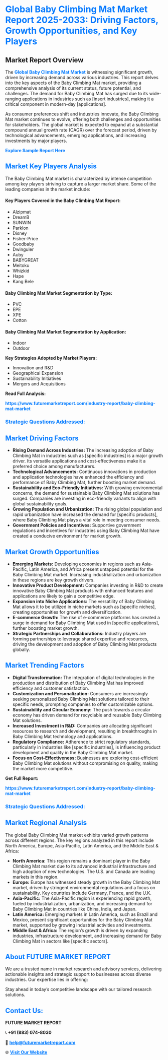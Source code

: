 <h1 style="color: #007BFF;">Global Baby Climbing Mat Market Report 2025-2033: Driving Factors, Growth Opportunities, and Key Players</h1>

<section id="overview">
<h2>Market Report Overview</h2>
<p>The <a href="https://www.futuremarketreport.com/industry-report/baby-climbing-mat-market" style="color: #007BFF; text-decoration: none;"><strong>Global Baby Climbing Mat Market</strong></a> is witnessing significant growth, driven by increasing demand across various industries. This report delves into the key aspects of the Baby Climbing Mat market, providing a comprehensive analysis of its current status, future potential, and challenges. The demand for Baby Climbing Mat has surged due to its wide-ranging applications in industries such as [insert industries], making it a critical component in modern-day [applications].</p>
<p>As consumer preferences shift and industries innovate, the Baby Climbing Mat market continues to evolve, offering both challenges and opportunities for stakeholders. The global market is expected to expand at a substantial compound annual growth rate (CAGR) over the forecast period, driven by technological advancements, emerging applications, and increasing investments by major players.</p>
</section>

<section id="overview">
<p><a href="https://www.futuremarketreport.com/request-sample/reportId=107057" style="color: #007BFF; text-decoration: none;"><strong>Explore Sample Report Here</strong></a></p>
</section>

<section id="key-players">
<h2 style="color: #007BFF;">Market Key Players Analysis</h2>
<p>The Baby Climbing Mat market is characterized by intense competition among key players striving to capture a larger market share. Some of the leading companies in the market include:</p>
<h4>Key Players Covered in the Baby Climbing Mat Report:</h4>
<ul><li>Alzipmat</li><li>DreamB</li><li>SUNWIN</li><li>Parklon</li><li>Disney</li><li>Fisher-Price</li><li>Goodbaby</li><li>Dwinguler</li><li>Auby</li><li>BABYGREAT</li><li>Meitoku</li><li>Whizkid</li><li>Hape</li><li>Kang Bele</li></ul>
<h4>Baby Climbing Mat Market Segmentation by Type:</h4>
<ul><li>PVC</li><li>EPE</li><li>XPE</li><li>Cotton</li></ul>

<h4>Baby Climbing Mat Market Segmentation by Application:</h4>
<ul><li>Indoor</li><li>Outdoor</li></ul>
<p><strong>Key Strategies Adopted by Market Players:</strong></p>
<ul>
<li>Innovation and R&D</li>
<li>Geographical Expansion</li>
<li>Sustainability Initiatives</li>
<li>Mergers and Acquisitions</li>
</ul>
</section>

<section>
<p><strong>Read Full Analysis: </strong></p><a href="https://www.futuremarketreport.com/industry-report/baby-climbing-mat-market" style="color: #007BFF; text-decoration: none;"><strong>https://www.futuremarketreport.com/industry-report/baby-climbing-mat-market</strong></a>
<h3 style="color: #007BFF;">Strategic Questions Addressed:</h3>
</section>

<section id="driving-factors">
<h2 style="color: #007BFF;">Market Driving Factors</h2>
<ul>
<li><strong>Rising Demand Across Industries:</strong> The increasing adoption of Baby Climbing Mat in industries such as [specific industries] is a major growth driver. Its versatile applications and cost-effectiveness make it a preferred choice among manufacturers.</li>
<li><strong>Technological Advancements:</strong> Continuous innovations in production and application technologies have enhanced the efficiency and performance of Baby Climbing Mat, further boosting market demand.</li>
<li><strong>Sustainability and Eco-Friendly Initiatives:</strong> With growing environmental concerns, the demand for sustainable Baby Climbing Mat solutions has surged. Companies are investing in eco-friendly variants to align with global sustainability goals.</li>
<li><strong>Growing Population and Urbanization:</strong> The rising global population and rapid urbanization have increased the demand for [specific products], where Baby Climbing Mat plays a vital role in meeting consumer needs.</li>
<li><strong>Government Policies and Incentives:</strong> Supportive government regulations and incentives for industries using Baby Climbing Mat have created a conducive environment for market growth.</li>
</ul>
</section>

<section id="growth-opportunities">
<h2 style="color: #007BFF;">Market Growth Opportunities</h2>
<ul>
<li><strong>Emerging Markets:</strong> Developing economies in regions such as Asia-Pacific, Latin America, and Africa present untapped potential for the Baby Climbing Mat market. Increasing industrialization and urbanization in these regions are key growth drivers.</li>
<li><strong>Innovative Product Development:</strong> Companies investing in R&D to create innovative Baby Climbing Mat products with enhanced features and applications are likely to gain a competitive edge.</li>
<li><strong>Expansion into Niche Applications:</strong> The versatility of Baby Climbing Mat allows it to be utilized in niche markets such as [specific niches], creating opportunities for growth and diversification.</li>
<li><strong>E-commerce Growth:</strong> The rise of e-commerce platforms has created a surge in demand for Baby Climbing Mat used in [specific applications], further boosting market growth.</li>
<li><strong>Strategic Partnerships and Collaborations:</strong> Industry players are forming partnerships to leverage shared expertise and resources, driving the development and adoption of Baby Climbing Mat products globally.</li>
</ul>
</section>

<section id="trending-factors">
<h2 style="color: #007BFF;">Market Trending Factors</h2>
<ul>
<li><strong>Digital Transformation:</strong> The integration of digital technologies in the production and distribution of Baby Climbing Mat has improved efficiency and customer satisfaction.</li>
<li><strong>Customization and Personalization:</strong> Consumers are increasingly seeking personalized Baby Climbing Mat solutions tailored to their specific needs, prompting companies to offer customizable options.</li>
<li><strong>Sustainability and Circular Economy:</strong> The push towards a circular economy has driven demand for recyclable and reusable Baby Climbing Mat solutions.</li>
<li><strong>Increased Investment in R&D:</strong> Companies are allocating significant resources to research and development, resulting in breakthroughs in Baby Climbing Mat technology and applications.</li>
<li><strong>Regulatory Compliance:</strong> Adherence to strict regulatory standards, particularly in industries like [specific industries], is influencing product development and quality in the Baby Climbing Mat market.</li>
<li><strong>Focus on Cost-Effectiveness:</strong> Businesses are exploring cost-efficient Baby Climbing Mat solutions without compromising on quality, making the market more competitive.</li>
</ul>
</section>

<section>
<p><strong>Get Full Report: </strong></p><a href="https://www.futuremarketreport.com/industry-report/baby-climbing-mat-market" style="color: #007BFF; text-decoration: none;"><strong>https://www.futuremarketreport.com/industry-report/baby-climbing-mat-market</strong></a>
<h3 style="color: #007BFF;">Strategic Questions Addressed:</h3>
</section>


<section id="regional-analysis">
<h2 style="color: #007BFF;">Market Regional Analysis</h2>
<p>The global Baby Climbing Mat market exhibits varied growth patterns across different regions. The key regions analyzed in this report include North America, Europe, Asia-Pacific, Latin America, and the Middle East & Africa:</p>
<ul>
<li><strong>North America:</strong> This region remains a dominant player in the Baby Climbing Mat market due to its advanced industrial infrastructure and high adoption of new technologies. The U.S. and Canada are leading markets in this region.</li>
<li><strong>Europe:</strong> Europe has witnessed steady growth in the Baby Climbing Mat market, driven by stringent environmental regulations and a focus on sustainability. Key countries include Germany, France, and the U.K.</li>
<li><strong>Asia-Pacific:</strong> The Asia-Pacific region is experiencing rapid growth, fueled by industrialization, urbanization, and increasing demand for Baby Climbing Mat in countries like China, India, and Japan.</li>
<li><strong>Latin America:</strong> Emerging markets in Latin America, such as Brazil and Mexico, present significant opportunities for the Baby Climbing Mat market, supported by growing industrial activities and investments.</li>
<li><strong>Middle East & Africa:</strong> The region’s growth is driven by expanding industries, infrastructure development, and increasing demand for Baby Climbing Mat in sectors like [specific sectors].</li>
</ul>
</section>

<footer>
<h2 style="color: #007BFF;">About FUTURE MARKET REPORT</h2>
<p>We are a trusted name in market research and advisory services, delivering actionable insights and strategic support to businesses across diverse industries. Our expertise lies in offering:</p>

<p>Stay ahead in today’s competitive landscape with our tailored research solutions.</p>

<h2 style="color: #007BFF;">Contact Us:</h2>
<p><strong>FUTURE MARKET REPORT</strong></p>
<p>📞 <strong>+91 (883) 074-8030</strong></p>
<p>📧 <strong><a href="mailto:help@futuremarketreport.com" style="color: #007BFF;">help@futuremarketreport.com</a></strong></p>
<p>🌐 <strong><a href="https://www.futuremarketreport.com/" style="color: #007BFF;">Visit Our Website</a></strong></p>
</footer>